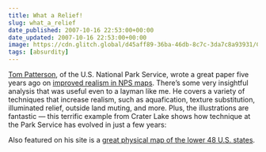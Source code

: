 ```yaml
---
title: What a Relief!
slug: what_a_relief
date_published: 2007-10-16 22:53:00+00:00
date_updated: 2007-10-16 22:53:00+00:00
image: https://cdn.glitch.global/d45aff89-36ba-46db-8c7c-3da7c8a93931/CRLA.jpg?v=1675491497214
tags: [absurdity]
---
```

[Tom Patterson](http://www.shadedrelief.com/), of the U.S. National Park Service, wrote a great paper five years ago on [improved realism in NPS maps](http://www.shadedrelief.com/realism/). There’s some very insightful analysis that was useful even to a layman like me. He covers a variety of techniques that increase realism, such as aquafication, texture substitution, illuminated relief, outside land muting, and more. Plus, the illustrations are fantastic — this terrific example from Crater Lake shows how technique at the Park Service has evolved in just a few years:

Also featured on his site is a [great physical map of the lower 48 U.S. states](http://www.shadedrelief.com/physical/index.html).
